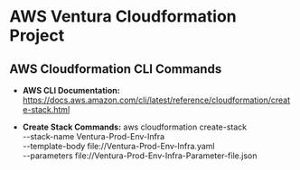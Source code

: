 # AWS Ventura Cloudformation Project

## AWS Cloudformation CLI Commands
- **AWS CLI Documentation:**  https://docs.aws.amazon.com/cli/latest/reference/cloudformation/create-stack.html
 
- **Create Stack Commands:** 
aws cloudformation create-stack \
--stack-name Ventura-Prod-Env-Infra \
--template-body file://Ventura-Prod-Env-Infra.yaml \
--parameters file://Ventura-Prod-Env-Infra-Parameter-file.json